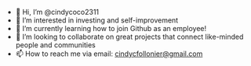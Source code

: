 - 👋 Hi, I’m @cindycoco2311
- 👀 I’m interested in investing and self-improvement
- 🌱 I’m currently learning how to join Github as an employee!
- 💞️ I’m looking to collaborate on great projects that connect like-minded people and communities
- 📫 How to reach me via email: cindycfollonier@gmail.com

<!---
cindycoco2311/cindycoco2311 is a ✨ special ✨ repository because its `README.md` (this file) appears on your GitHub profile.
You can click the Preview link to take a look at your changes.
--->
